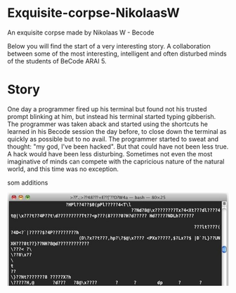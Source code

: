 # Exquisite-corpse-NikolaasW
An exquisite corpse made by Nikolaas W - Becode

Below you will find the start of a very interesting story. A collaboration between some of the most interesting, intelligent and often disturbed minds of the students of BeCode ARAI 5.

# Story

One day a programmer fired up his terminal but found not his trusted prompt blinking at him, but instead his terminal started typing gibberish. The programmer was taken aback and started using the shortcuts he learned in his Becode session the day before, to close down the terminal as quickly as possible but to no avail. The programmer started to sweat and thought: "my god, I've been hacked". But that could have not been less true.
A hack would have been less disturbing. Sometimes not even the most imaginative of minds can compete with the capricious nature of the natural world, and this time was no exception.

som additions

![IMAGE](./assets/terminalgibberish.jpg)

